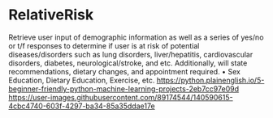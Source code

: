 # RelativeRisk
Retrieve user input of demographic information as well as a series of yes/no or t/f responses to determine if user is at risk of potential diseases/disorders such as lung disorders, liver/hepatitis, cardiovascular disorders, diabetes, neurological/stroke, and etc. Additionally, will state recommendations, dietary changes, and appointment required.
•	Sex Education, Dietary Education, Exercise, etc.
https://python.plainenglish.io/5-beginner-friendly-python-machine-learning-projects-2eb7cc97e09d
https://user-images.githubusercontent.com/89174544/140590615-4cbc4740-603f-4297-ba34-85a35ddae17e
